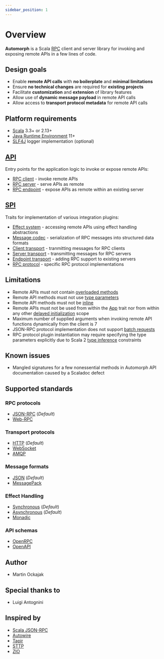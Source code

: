 ```yaml
---
sidebar_position: 1
---
```


# Overview

**Automorph** is a Scala [RPC](https://en.wikipedia.org/wiki/Remote_procedure_call) client and server library
for invoking and exposing remote APIs in a few lines of code.


## Design goals

* Enable **remote API calls** with **no boilerplate** and **minimal limitations**
* Ensure **no technical changes** are required for **existing projects**
* Facilitate **customization** and **extension** of library features
* Allow use of **dynamic message payload** in remote API calls
* Allow access to **transport protocol metadata** for remote API calls


## Platform requirements

* [Scala](https://www.scala-lang.org/) 3.3+ or 2.13+
* [Java Runtime Environment](https://openjdk.java.net/) 11+
* [SLF4J](http://www.slf4j.org/) logger implementation (optional)


## [API](https://automorph.org/api/automorph.html)

Entry points for the application logic to invoke or expose remote APIs:

* [RPC client](https://automorph.org/api/automorph/RpcClient.html) - invoke remote APIs
* [RPC server](https://automorph.org/api/automorph/RpcServer.html) - serve APIs as remote
* [RPC endpoint](https://automorph.org/api/automorph/RpcEndpoint.html) - expose APIs as remote within an existing server


## [SPI](https://automorph.org/api/automorph/spi.html)

Traits for implementation of various integration plugins:

* [Effect system](https://automorph.org/api/automorph/spi/EffectSystem.html) - accessing remote APIs using effect handling abstractions
* [Message codec](https://automorph.org/api/automorph/spi/MessageCodec.html) - serialization of RPC messages into structured data formats
* [Client transport](https://automorph.org/api/automorph/spi/ClientTransport.html) - tranmitting messages for RPC clients
* [Server transport](https://automorph.org/api/automorph/spi/ServerTransport.html) - transmitting messages for RPC servers
* [Endpoint transport](https://automorph.org/api/automorph/spi/EndpointTransport.html) - adding RPC support to existing servers
* [RPC protocol](https://automorph.org/api/automorph/spi/RpcProtocol.html) - specific RPC protocol implementations


## Limitations

* Remote APIs must not contain [overloaded methods](https://en.wikipedia.org/wiki/Function_overloading)
* Remote API methods must not use [type parameters](https://docs.scala-lang.org/tour/polymorphic-methods.html)
* Remote API methods must not be [inline](https://docs.scala-lang.org/scala3/guides/macros/inline.html)
* Remote APIs must not be used from within the [App](https://scala-lang.org/api/3.x/scala/App.html) trait nor from within any other [delayed initialization](https://scala-lang.org/api/3.x/scala/DelayedInit.html) scope
* Maximum number of supplied arguments when invoking remote API functions dynamically from the client is 7
* JSON-RPC protocol implementation does not support [batch requests](https://www.jsonrpc.org/specification#batch)
* RPC protocol plugin instantiation may require specifying the type parameters explicitly due to Scala 2 [type inference](https://docs.scala-lang.org/tour/type-inference.html) constraints


## Known issues

* Mangled signatures for a few nonessential methods in Automorph API documentation caused by a Scaladoc defect


## Supported standards

### RPC protocols

* [JSON-RPC](https://www.jsonrpc.org/specification) (*Default*)
* [Web-RPC](Web-RPC)

### Transport protocols

* [HTTP](https://en.wikipedia.org/wiki/Hypertext_Transfer_Protocol) (*Default*)
* [WebSocket](https://en.wikipedia.org/wiki/WebSocket)
* [AMQP](https://en.wikipedia.org/wiki/Advanced_Message_Queuing_Protocol)

### Message formats

* [JSON](https://www.json.org) (*Default*)
* [MessagePack](https://msgpack.org)

### Effect Handling

* [Synchronous](https://docs.scala-lang.org/scala3/book/taste-functions.html) (*Default*)
* [Asynchronous](https://docs.scala-lang.org/overviews/core/futures.html) (*Default*)
* [Monadic](https://blog.softwaremill.com/figuring-out-scala-functional-programming-libraries-af8230efccb4)

### API schemas

* [OpenRPC](https://spec.open-rpc.org)
* [OpenAPI](https://github.com/OAI/OpenAPI-Specification)


## Author

* Martin Ockajak


## Special thanks to

* Luigi Antognini


## Inspired by

* [Scala JSON-RPC](https://github.com/shogowada/scala-json-rpc)
* [Autowire](https://github.com/lihaoyi/autowire)
* [Tapir](https://tapir.softwaremill.com)
* [STTP](https://sttp.softwaremill.com)
* [ZIO](https://zio.dev)
